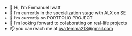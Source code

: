 - 👋 Hi, I’m Emmanuel Iwatt 
- 👀 I’m currently in the specialization stage with ALX on SE
- 🌱 I’m currently on PORTFOLIO PROJECT
- 💞️ I’m looking forward to collaborating on real-life projects
- 📫 you can reach me  at iwattemma218@gmail.com 

<!---
ManixCash/ManixCash is a ✨ special ✨ repository because its `README.md` (this file) appears on your GitHub profile.
You can click the Preview link to take a look at your changes.
--->
